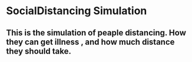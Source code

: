 # SocialDistancing Simulation
## This is the simulation of peaple distancing. How they can get illness , and how much distance they should take.
